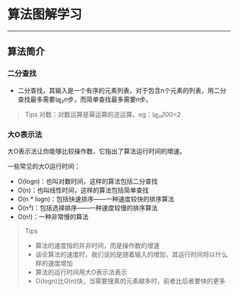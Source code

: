 # 算法图解学习
****
## 算法简介
### 二分查找
- 二分查找，其输入是一个有序的元素列表，对于包含n个元素的列表，用二分查找最多需要㏒₂n步，而简单查找最多需要n步。
> Tips
> 对数：对数运算是幂运算的逆运算。eg：㏒₁₀100=2

### 大O表示法
大O表示法让你能够比较操作数，它指出了算法运行时间的增速。

一些常见的大O运行时间：
- O(logn)：也叫对数时间，这样的算法包括二分查找
- O(n)：也叫线性时间，这样的算法包括简单查找
- O(n * logn)：包括快速排序——一种速度较快的排序算法
- O(n²)：包括选择排序——一种速度较慢的排序算法
- O(n!)：一种非常慢的算法

> Tips 
> - 算法的速度指的并非时间，而是操作数的增速
> - 谈论算法的速度时，我们说的是随着输入的增加，其运行时间将以什么样的速度增加
> - 算法的运行时间用大O表示法表示
> - O(logn)比O(n)快，当需要搜素的元素越多时，前者比后者要快的更多

